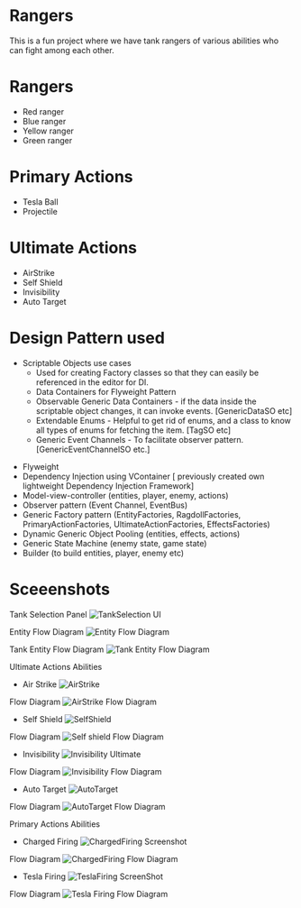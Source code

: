 # Rangers
This is a fun project where we have tank rangers of various abilities who can fight among each other.

# Rangers
- Red ranger
- Blue ranger
- Yellow ranger
- Green ranger

# Primary Actions
- Tesla Ball
- Projectile

# Ultimate Actions
- AirStrike
- Self Shield
- Invisibility
- Auto Target

# Design Pattern used

  * Scriptable Objects use cases
    - Used for creating Factory classes so that they can easily be referenced in the editor for DI.
    - Data Containers for Flyweight Pattern
    - Observable Generic Data Containers - if the data inside the scriptable object changes, it can invoke events. [GenericDataSO etc]
    - Extendable Enums - Helpful to get rid of enums, and a class to know all types of enums for fetching the item. [TagSO etc]
    - Generic Event Channels - To facilitate observer pattern. [GenericEventChannelSO etc.]
    
- Flyweight
- Dependency Injection using VContainer [ previously created own lightweight Dependency Injection Framework]
- Model-view-controller (entities, player, enemy, actions)
- Observer pattern (Event Channel, EventBus)
- Generic Factory pattern (EntityFactories, RagdollFactories, PrimaryActionFactories, UltimateActionFactories, EffectsFactories) 
- Dynamic Generic Object Pooling (entities, effects, actions)
- Generic State Machine (enemy state, game state)
- Builder (to build entities, player, enemy etc)

# Sceeenshots
Tank Selection Panel
 ![TankSelection UI](https://github.com/YsKhan61/Tank_Rangers/assets/30847550/ea05850b-1e8e-4044-bd5b-857b08c8c587)

 Entity Flow Diagram
 ![Entity Flow Diagram](https://github.com/YsKhan61/Rangers/assets/30847550/085b504e-af1e-436c-8fd7-5cd40e958a26)

 Tank Entity Flow Diagram
 ![Tank Entity Flow Diagram](https://github.com/YsKhan61/Rangers/assets/30847550/c1c57f34-0684-4a58-a8b2-e69f7c9b73fa)


Ultimate Actions Abilities
- Air Strike
 ![AirStrike](https://github.com/YsKhan61/Tank_Rangers/assets/30847550/637e3870-e2c9-4432-bb95-d59dbedb8d4c)

 Flow Diagram
 ![AirStrike Flow Diagram](https://github.com/YsKhan61/Rangers/assets/30847550/54d38e54-a5dc-48ab-ae66-c37a532cd988)


- Self Shield
 ![SelfShield](https://github.com/YsKhan61/Tank_Rangers/assets/30847550/a9c84398-d117-4f99-88b9-e02f4843dc2d)

 Flow Diagram
 ![Self shield Flow Diagram](https://github.com/YsKhan61/Rangers/assets/30847550/29132bae-584e-4519-88e2-2b8863499140)


- Invisibility
 ![Invisibility Ultimate](https://github.com/YsKhan61/Tank_Rangers/assets/30847550/00a2e16d-6d8a-4c3c-a724-e54d6f74dcee)

 Flow Diagram
 ![Invisibility Flow Diagram](https://github.com/YsKhan61/Rangers/assets/30847550/358ed2b5-dc6b-4c8f-9a74-53c513284b86)


- Auto Target
 ![AutoTarget](https://github.com/YsKhan61/Tank_Rangers/assets/30847550/88ce33d5-a54f-4ea6-a968-bf167c9e2221)

 Flow Diagram
 ![AutoTarget Flow Diagram](https://github.com/YsKhan61/Rangers/assets/30847550/1ad0dcd9-283c-46b3-9fb1-5452ac7ce490)


Primary Actions Abilities
- Charged Firing
 ![ChargedFiring Screenshot](https://github.com/YsKhan61/Rangers/assets/30847550/7fcee606-7bf6-46f9-abdc-38dfa5eb8a58)

 Flow Diagram
 ![ChargedFiring Flow Diagram](https://github.com/YsKhan61/Rangers/assets/30847550/db5d5987-9e37-4443-830e-cece494db884)

  
- Tesla Firing
 ![TeslaFiring ScreenShot](https://github.com/YsKhan61/Rangers/assets/30847550/147af523-bccb-45e2-abf5-4b18132c2bde)

 Flow Diagram
 ![Tesla Firing Flow Diagram](https://github.com/YsKhan61/Rangers/assets/30847550/6b98d9c5-b749-4a44-89de-3bdde005debf)
